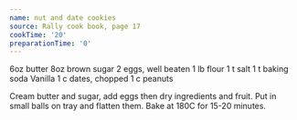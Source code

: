 ```yaml
---
name: nut and date cookies
source: Rally cook book, page 17
cookTime: '20'
preparationTime: '0'
---
```


6oz butter
8oz brown sugar
2 eggs, well beaten
1 lb flour
1 t salt
1 t baking soda
Vanilla
1 c dates, chopped
1 c peanuts

Cream butter and sugar, add eggs then dry ingredients and fruit.  Put in small balls on tray and flatten them.  Bake at 180C for 15-20 minutes.


